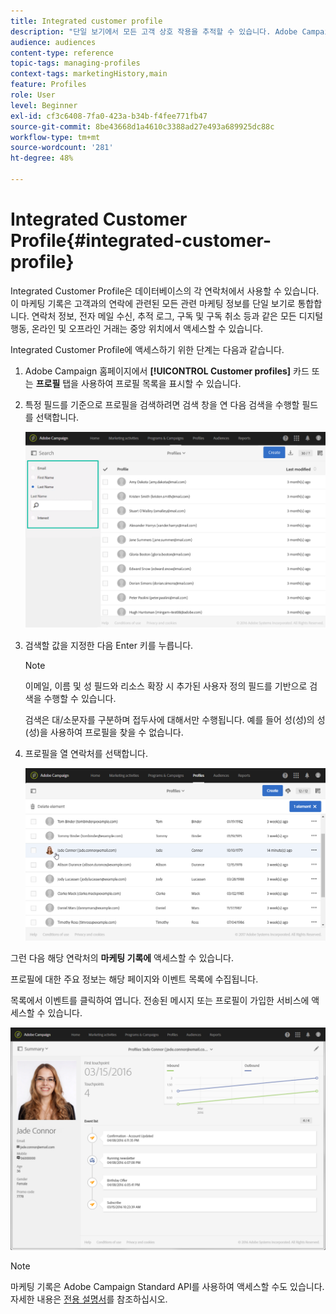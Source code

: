 ```yaml
---
title: Integrated customer profile
description: "단일 보기에서 모든 고객 상호 작용을 추적할 수 있습니다. Adobe Campaign Integrated Customer Profile은 고객 수명 주기 내내 업데이트됩니다."
audience: audiences
content-type: reference
topic-tags: managing-profiles
context-tags: marketingHistory,main
feature: Profiles
role: User
level: Beginner
exl-id: cf3c6408-7fa0-423a-b34b-f4fee771fb47
source-git-commit: 8be43668d1a4610c3388ad27e493a689925dc88c
workflow-type: tm+mt
source-wordcount: '281'
ht-degree: 48%

---
```


# Integrated Customer Profile{#integrated-customer-profile}

Integrated Customer Profile은 데이터베이스의 각 연락처에서 사용할 수 있습니다. 이 마케팅 기록은 고객과의 연락에 관련된 모든 관련 마케팅 정보를 단일 보기로 통합합니다. 연락처 정보, 전자 메일 수신, 추적 로그, 구독 및 구독 취소 등과 같은 모든 디지털 행동, 온라인 및 오프라인 거래는 중앙 위치에서 액세스할 수 있습니다.

Integrated Customer Profile에 액세스하기 위한 단계는 다음과 같습니다.

1. Adobe Campaign 홈페이지에서 **[!UICONTROL Customer profiles]** 카드 또는 **프로필** 탭을 사용하여 프로필 목록을 표시할 수 있습니다.

1. 특정 필드를 기준으로 프로필을 검색하려면 검색 창을 연 다음 검색을 수행할 필드를 선택합니다.


   ![](assets/profile-search.png)

1. 검색할 값을 지정한 다음 Enter 키를 누릅니다.

   >[!NOTE]
   >
   >이메일, 이름 및 성 필드와 리소스 확장 시 추가된 사용자 정의 필드를 기반으로 검색을 수행할 수 있습니다.
   >
   >검색은 대/소문자를 구분하며 접두사에 대해서만 수행됩니다. 예를 들어 성(성)의 성(성)을 사용하여 프로필을 찾을 수 없습니다.

1. 프로필을 열 연락처를 선택합니다.

   ![](assets/mkt_hist_access.png)

그런 다음 해당 연락처의 **마케팅 기록에** 액세스할 수 있습니다.

프로필에 대한 주요 정보는 해당 페이지와 이벤트 목록에 수집됩니다.

목록에서 이벤트를 클릭하여 엽니다. 전송된 메시지 또는 프로필이 가입한 서비스에 액세스할 수 있습니다.

![](assets/mkt_hist_view.png)

>[!NOTE]
>
>마케팅 기록은 Adobe Campaign Standard API를 사용하여 액세스할 수도 있습니다. 자세한 내용은 [전용 설명서](../../api/using/interacting-with-marketing-history.md)를 참조하십시오.
